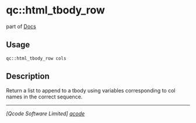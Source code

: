 qc::html_tbody_row
==================

part of [Docs](.)

Usage
-----
`qc::html_tbody_row cols`

Description
-----------
Return a list to append to a tbody using variables corresponding to col names in the correct sequence.

----------------------------------
*[Qcode Software Limited] [qcode]*

[qcode]: http://www.qcode.co.uk "Qcode Software"